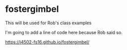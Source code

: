 # fostergimbel
This will be used for Rob's class examples

I'm going to add a line of code here because Rob said so.

https://j4502-fs16.github.io/fostergimbel/
